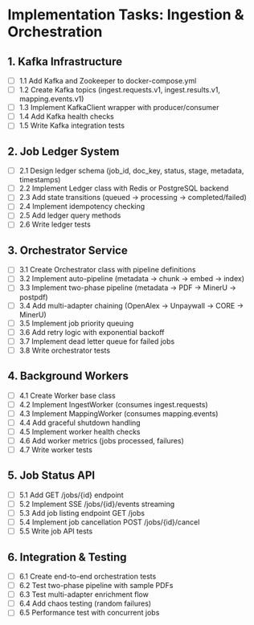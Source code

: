 # Implementation Tasks: Ingestion & Orchestration

## 1. Kafka Infrastructure

- [ ] 1.1 Add Kafka and Zookeeper to docker-compose.yml
- [ ] 1.2 Create Kafka topics (ingest.requests.v1, ingest.results.v1, mapping.events.v1)
- [ ] 1.3 Implement KafkaClient wrapper with producer/consumer
- [ ] 1.4 Add Kafka health checks
- [ ] 1.5 Write Kafka integration tests

## 2. Job Ledger System

- [ ] 2.1 Design ledger schema (job_id, doc_key, status, stage, metadata, timestamps)
- [ ] 2.2 Implement Ledger class with Redis or PostgreSQL backend
- [ ] 2.3 Add state transitions (queued → processing → completed/failed)
- [ ] 2.4 Implement idempotency checking
- [ ] 2.5 Add ledger query methods
- [ ] 2.6 Write ledger tests

## 3. Orchestrator Service

- [ ] 3.1 Create Orchestrator class with pipeline definitions
- [ ] 3.2 Implement auto-pipeline (metadata → chunk → embed → index)
- [ ] 3.3 Implement two-phase pipeline (metadata → PDF → MinerU → postpdf)
- [ ] 3.4 Add multi-adapter chaining (OpenAlex → Unpaywall → CORE → MinerU)
- [ ] 3.5 Implement job priority queuing
- [ ] 3.6 Add retry logic with exponential backoff
- [ ] 3.7 Implement dead letter queue for failed jobs
- [ ] 3.8 Write orchestrator tests

## 4. Background Workers

- [ ] 4.1 Create Worker base class
- [ ] 4.2 Implement IngestWorker (consumes ingest.requests)
- [ ] 4.3 Implement MappingWorker (consumes mapping.events)
- [ ] 4.4 Add graceful shutdown handling
- [ ] 4.5 Implement worker health checks
- [ ] 4.6 Add worker metrics (jobs processed, failures)
- [ ] 4.7 Write worker tests

## 5. Job Status API

- [ ] 5.1 Add GET /jobs/{id} endpoint
- [ ] 5.2 Implement SSE /jobs/{id}/events streaming
- [ ] 5.3 Add job listing endpoint GET /jobs
- [ ] 5.4 Implement job cancellation POST /jobs/{id}/cancel
- [ ] 5.5 Write job API tests

## 6. Integration & Testing

- [ ] 6.1 Create end-to-end orchestration tests
- [ ] 6.2 Test two-phase pipeline with sample PDFs
- [ ] 6.3 Test multi-adapter enrichment flow
- [ ] 6.4 Add chaos testing (random failures)
- [ ] 6.5 Performance test with concurrent jobs
